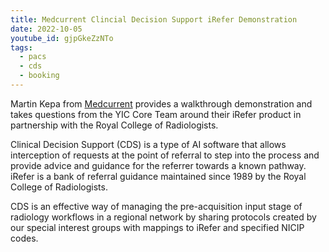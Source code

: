 ```yaml
---
title: Medcurrent Clincial Decision Support iRefer Demonstration
date: 2022-10-05
youtube_id: gjpGkeZzNTo
tags:
  - pacs
  - cds
  - booking
---
```


Martin Kepa from [Medcurrent](https://www.medcurrent.com/) provides a walkthrough demonstration and takes questions from the YIC Core Team around their iRefer product in partnership with the Royal College of Radiologists.

Clinical Decision Support (CDS) is a type of AI software that allows interception of requests at the point of referral to step into the process and provide advice and guidance for the referrer towards a known pathway. iRefer is a bank of referral guidance maintained since 1989 by the Royal College of Radiologists.

CDS is an effective way of managing the pre-acquisition input stage of radiology workflows in a regional network by sharing protocols created by our special interest groups with mappings to iRefer and specified NICIP codes.
